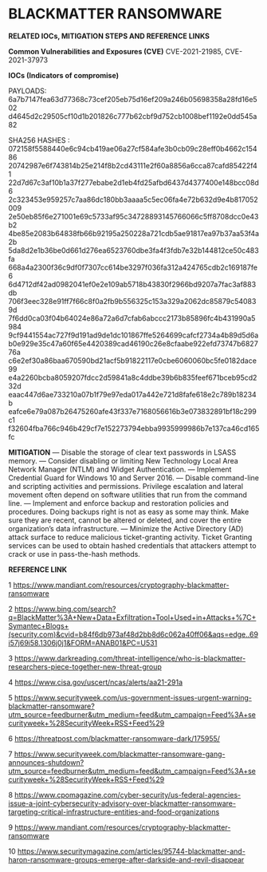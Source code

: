 # BLACKMATTER RANSOMWARE
**RELATED IOCs, MITIGATION STEPS AND REFERENCE LINKS**

**Common Vulnerabilities and Exposures (CVE)** 
CVE-2021-21985, CVE-2021-37973 

**IOCs (Indicators of compromise)**

PAYLOADS: 
6a7b7147fea63d77368c73cef205eb75d16ef209a246b05698358a28fd16e502 
d4645d2c29505cf10d1b201826c777b62cbf9d752cb1008bef1192e0dd545a82 

SHA256 HASHES :
072158f5588440e6c94cb419ae06a27cf584afe3b0cb09c28eff0b4662c15486 
20742987e6f743814b25e214f8b2cd43111e2f60a8856a6cca87cafd85422f41 
22d7d67c3af10b1a37f277ebabe2d1eb4fd25afbd6437d4377400e148bcc08d6 
2c323453e959257c7aa86dc180bb3aaaa5c5ec06fa4e72b632d9e4b817052009 
2e50eb85f6e271001e69c5733af95c34728893145766066c5ff8708dcc0e43b2 
4be85e2083b64838fb66b92195a250228a721cdb5ae91817ea97b37aa53f4a2b 
5da8d2e1b36be0d661d276ea6523760dbe3fa4f3fdb7e32b144812ce50c483fa 
668a4a2300f36c9df0f7307cc614be3297f036fa312a424765cdb2c169187fe6 
6d4712df42ad0982041ef0e2e109ab5718b43830f2966bd9207a7fac3af883db 
706f3eec328e91ff7f66c8f0a2fb9b556325c153a329a2062dc85879c540839d 
7f6dd0ca03f04b64024e86a72a6d7cfab6abccc2173b85896fc4b431990a5984 
9cf9441554ac727f9d191ad9de1dc101867ffe5264699cafcf2734a4b89d5d6a 
b0e929e35c47a60f65e4420389cad46190c26e8cfaabe922efd73747b682776a 
c6e2ef30a86baa670590bd21acf5b91822117e0cbe6060060bc5fe0182dace99 
e4a2260bcba8059207fdcc2d59841a8c4ddbe39b6b835feef671bceb95cd232d 
eaac447d6ae733210a07b1f79e97eda017a442e721d8fafe618e2c789b18234b 
eafce6e79a087b26475260afe43f337e7168056616b3e073832891bf18c299c1 
f32604fba766c946b429cf7e152273794ebba9935999986b7e137ca46cd165fc 
  
**MITIGATION**
—	Disable the storage of clear text passwords in LSASS memory.
—	Consider disabling or limiting New Technology Local Area Network Manager (NTLM) and Widget Authentication.
—	Implement Credential Guard for Windows 10 and Server 2016.
—	Disable command-line and scripting activities and permissions. Privilege escalation and lateral movement often depend on software utilities that run from the command line.
—	Implement and enforce backup and restoration policies and procedures. Doing backups right is not as easy as some may think. Make sure they are recent, cannot be altered or deleted, and cover the entire organization’s data infrastructure.
—	Minimize the Active Directory (AD) attack surface to reduce malicious ticket-granting activity. Ticket Granting services can be used to obtain hashed credentials that attackers attempt to crack or use in pass-the-hash methods.

**REFERENCE LINK**

1	https://www.mandiant.com/resources/cryptography-blackmatter-ransomware

2	https://www.bing.com/search?q=BlackMatter%3A+New+Data+Exfiltration+Tool+Used+in+Attacks+%7C+Symantec+Blogs+(security.com)&cvid=b84f6db973af48d2bb8d6c062a40ff06&aqs=edge..69i57j69i58.1306j0j1&FORM=ANAB01&PC=U531

3	https://www.darkreading.com/threat-intelligence/who-is-blackmatter-researchers-piece-together-new-threat-group 

4	https://www.cisa.gov/uscert/ncas/alerts/aa21-291a 

5	https://www.securityweek.com/us-government-issues-urgent-warning-blackmatter-ransomware?utm_source=feedburner&utm_medium=feed&utm_campaign=Feed%3A+securityweek+%28SecurityWeek+RSS+Feed%29 

6	https://threatpost.com/blackmatter-ransomware-dark/175955/ 

7	https://www.securityweek.com/blackmatter-ransomware-gang-announces-shutdown?utm_source=feedburner&utm_medium=feed&utm_campaign=Feed%3A+securityweek+%28SecurityWeek+RSS+Feed%29 

8	https://www.cpomagazine.com/cyber-security/us-federal-agencies-issue-a-joint-cybersecurity-advisory-over-blackmatter-ransomware-targeting-critical-infrastructure-entities-and-food-organizations 

9	https://www.mandiant.com/resources/cryptography-blackmatter-ransomware 

10	https://www.securitymagazine.com/articles/95744-blackmatter-and-haron-ransomware-groups-emerge-after-darkside-and-revil-disappear
